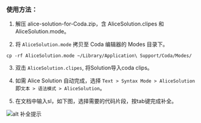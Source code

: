 ### 使用方法：
1. 解压 alice-solution-for-Coda.zip，含 AliceSolution.clipes 和 AliceSolution.mode。

2. 将 `AliceSolution.mode` 拷贝至 Coda 编辑器的 Modes 目录下。

 `cp -rf AliceSolution.mode ~/Library/Application\ Support/Coda/Modes/`

3. 双击 `AliceSolution.clipes`, 将Solution导入coda clips。

4. 如需 Alice Solution 自动完成，选择 `Text > Syntax Mode > AliceSolution` 即`文本 > 语法模式 > AliceSolution`。

5. 在文档中输入sl，如下图，选择需要的代码片段，按tab键完成补全。 

 ![alt 补全提示](https://github.com/sofish/Alice/raw/master/plugins/Coda/img/coda.png "补全提示")
